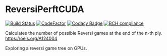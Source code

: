 # ReversiPerftCUDA
[![Build Status](https://img.shields.io/badge/c%2B%2B-17-green.svg)](https://img.shields.io/badge/c%2B%2B-17-green.svg)
[![CodeFactor](https://www.codefactor.io/repository/github/panicsheep/reversiperftcuda/badge/master)](https://www.codefactor.io/repository/github/panicsheep/reversiperftcuda/overview/master)
[![Codacy Badge](https://api.codacy.com/project/badge/Grade/2291a6fcd9984006ab6232800fa252f3)](https://app.codacy.com/app/PanicSheep/ReversiPerftCUDA?utm_source=github.com&utm_medium=referral&utm_content=PanicSheep/ReversiPerftCUDA&utm_campaign=Badge_Grade_Dashboard)
[![BCH compliance](https://bettercodehub.com/edge/badge/PanicSheep/ReversiPerftCUDA?branch=master)](https://bettercodehub.com/)

Calculates the number of possible Reversi games at the end of the n-th ply. https://oeis.org/A124004

Exploring a reversi game tree on GPUs.
